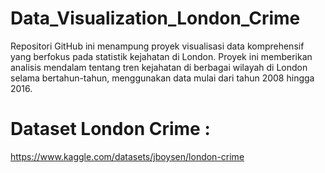 # Data_Visualization_London_Crime
Repositori GitHub ini menampung proyek visualisasi data komprehensif yang berfokus pada statistik kejahatan di London. Proyek ini memberikan analisis mendalam tentang tren kejahatan di berbagai wilayah di London selama bertahun-tahun, menggunakan data mulai dari tahun 2008 hingga 2016.



# Dataset London Crime :
https://www.kaggle.com/datasets/jboysen/london-crime
